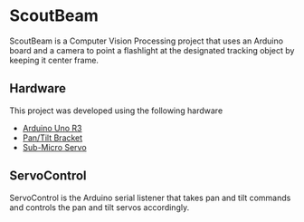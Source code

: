 # ScoutBeam

ScoutBeam is a Computer Vision Processing project that uses an Arduino board and a camera to point a flashlight at the designated tracking object by keeping it center frame.


## Hardware

This project was developed using the following hardware
- [Arduino Uno R3](https://www.sparkfun.com/products/11021)
- [Pan/Tilt Bracket](https://www.sparkfun.com/products/10335)
- [Sub-Micro Servo](https://www.sparkfun.com/products/9065)


## ServoControl

ServoControl is the Arduino serial listener that takes pan and tilt commands and controls the pan and tilt servos accordingly.
